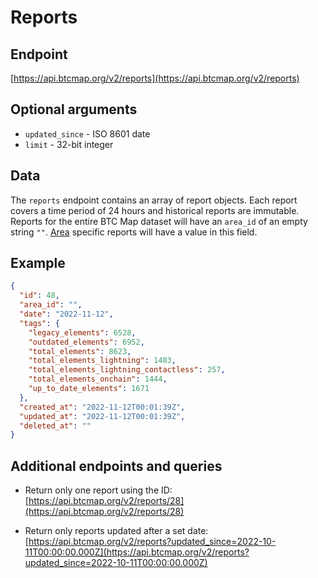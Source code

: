 # Reports

## Endpoint

[https://api.btcmap.org/v2/reports](https://api.btcmap.org/v2/reports)

## Optional arguments

- `updated_since` - ISO 8601 date
- `limit` - 32-bit integer

## Data

The `reports` endpoint contains an array of report objects. Each report covers a time period of 24 hours and historical reports are immutable. Reports for the entire BTC Map dataset will have an `area_id` of an empty string `""`. [Area](areas.html) specific reports will have a value in this field.

## Example

```json
{
  "id": 48,
  "area_id": "",
  "date": "2022-11-12",
  "tags": {
    "legacy_elements": 6528,
    "outdated_elements": 6952,
    "total_elements": 8623,
    "total_elements_lightning": 1483,
    "total_elements_lightning_contactless": 257,
    "total_elements_onchain": 1444,
    "up_to_date_elements": 1671
  },
  "created_at": "2022-11-12T00:01:39Z",
  "updated_at": "2022-11-12T00:01:39Z",
  "deleted_at": ""
}
```

## Additional endpoints and queries

- Return only one report using the ID:
  [https://api.btcmap.org/v2/reports/28](https://api.btcmap.org/v2/reports/28)

- Return only reports updated after a set date: [https://api.btcmap.org/v2/reports?updated_since=2022-10-11T00:00:00.000Z](https://api.btcmap.org/v2/reports?updated_since=2022-10-11T00:00:00.000Z)
